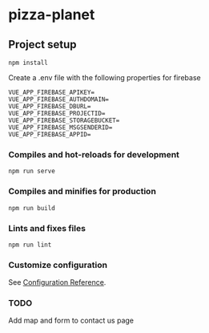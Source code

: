 # pizza-planet

## Project setup

```
npm install
```

Create a .env file with the following properties for firebase

```
VUE_APP_FIREBASE_APIKEY=
VUE_APP_FIREBASE_AUTHDOMAIN=
VUE_APP_FIREBASE_DBURL=
VUE_APP_FIREBASE_PROJECTID=
VUE_APP_FIREBASE_STORAGEBUCKET=
VUE_APP_FIREBASE_MSGSENDERID=
VUE_APP_FIREBASE_APPID=
```

### Compiles and hot-reloads for development

```
npm run serve
```

### Compiles and minifies for production

```
npm run build
```

### Lints and fixes files

```
npm run lint
```

### Customize configuration

See [Configuration Reference](https://cli.vuejs.org/config/).

### TODO

Add map and form to contact us page
